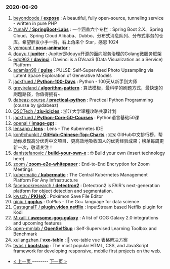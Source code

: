 ### 2020-06-20 
1. [
        beyondcode /
**expose**](https://github.com/beyondcode/expose) : A beautiful, fully open-source, tunneling service - written in pure PHP
1. [
        YunaiV /
**SpringBoot-Labs**](https://github.com/YunaiV/SpringBoot-Labs) : 一个涵盖六个专栏：Spring Boot 2.X、Spring Cloud、Spring Cloud Alibaba、Dubbo、分布式消息队列、分布式事务的仓库。希望胖友小手一抖，右上角来个 Star，感恩 1024
1. [
        yemount /
**pose-animator**](https://github.com/yemount/pose-animator) : 
1. [
        douyu /
**jupiter**](https://github.com/douyu/jupiter) : Jupiter是douyu开源的面向服务治理的Golang微服务框架
1. [
        edp963 /
**davinci**](https://github.com/edp963/davinci) : Davinci is a DVsaaS (Data Visualization as a Service) Platform
1. [
        adamian98 /
**pulse**](https://github.com/adamian98/pulse) : PULSE: Self-Supervised Photo Upsampling via Latent Space Exploration of Generative Models
1. [
        jackfrued /
**Python-100-Days**](https://github.com/jackfrued/Python-100-Days) : Python - 100天从新手到大师
1. [
        greyireland /
**algorithm-pattern**](https://github.com/greyireland/algorithm-pattern) : 算法模板，最科学的刷题方式，最快速的刷题路径，你值得拥有~
1. [
        dabeaz-course /
**practical-python**](https://github.com/dabeaz-course/practical-python) : Practical Python Programming (course by @dabeaz)
1. [
        QSCTech /
**zju-icicles**](https://github.com/QSCTech/zju-icicles) : 浙江大学课程攻略共享计划
1. [
        jackfrued /
**Python-Core-50-Courses**](https://github.com/jackfrued/Python-Core-50-Courses) : Python语言基础50课
1. [
        openai /
**image-gpt**](https://github.com/openai/image-gpt) : 
1. [
        lensapp /
**lens**](https://github.com/lensapp/lens) : Lens - The Kubernetes IDE
1. [
        kon9chunkit /
**GitHub-Chinese-Top-Charts**](https://github.com/kon9chunkit/GitHub-Chinese-Top-Charts) : 🇨🇳 GitHub中文排行榜，帮助你发现高分优秀中文项目、更高效地吸收国人的优秀经验成果；榜单每周更新一次，敬请关注！
1. [
        danistefanovic /
**build-your-own-x**](https://github.com/danistefanovic/build-your-own-x) : 🤓 Build your own (insert technology here)
1. [
        zoom /
**zoom-e2e-whitepaper**](https://github.com/zoom/zoom-e2e-whitepaper) : End-to-End Encryption for Zoom Meetings
1. [
        kubermatic /
**kubermatic**](https://github.com/kubermatic/kubermatic) : The Central Kubernetes Management Platform For Any Infrastructure
1. [
        facebookresearch /
**detectron2**](https://github.com/facebookresearch/detectron2) : Detectron2 is FAIR's next-generation platform for object detection and segmentation.
1. [
        kwsch /
**PKHeX**](https://github.com/kwsch/PKHeX) : Pokémon Save File Editor
1. [
        qiniu /
**goplus**](https://github.com/qiniu/goplus) : GoPlus - The Go+ language for data science
1. [
        CastagnaIT /
**plugin.video.netflix**](https://github.com/CastagnaIT/plugin.video.netflix) : InputStream based Netflix plugin for Kodi
1. [
        Mixaill /
**awesome-gog-galaxy**](https://github.com/Mixaill/awesome-gog-galaxy) : A list of GOG Galaxy 2.0 integrations and upcoming features
1. [
        open-mmlab /
**OpenSelfSup**](https://github.com/open-mmlab/OpenSelfSup) : Self-Supervised Learning Toolbox and Benchmark
1. [
        xuliangzhan /
**vxe-table**](https://github.com/xuliangzhan/vxe-table) : 🐬 vxe-table vue 表格解决方案
1. [
        twbs /
**bootstrap**](https://github.com/twbs/bootstrap) : The most popular HTML, CSS, and JavaScript framework for developing responsive, mobile first projects on the web. 

- [ < 上一页 ](https://github.com/able8/github-trending-daily-record/blob/master/2020-06-19.md) -------- [ 下一页 > ](https://github.com/able8/github-trending-daily-record/blob/master/2020-06-21.md)